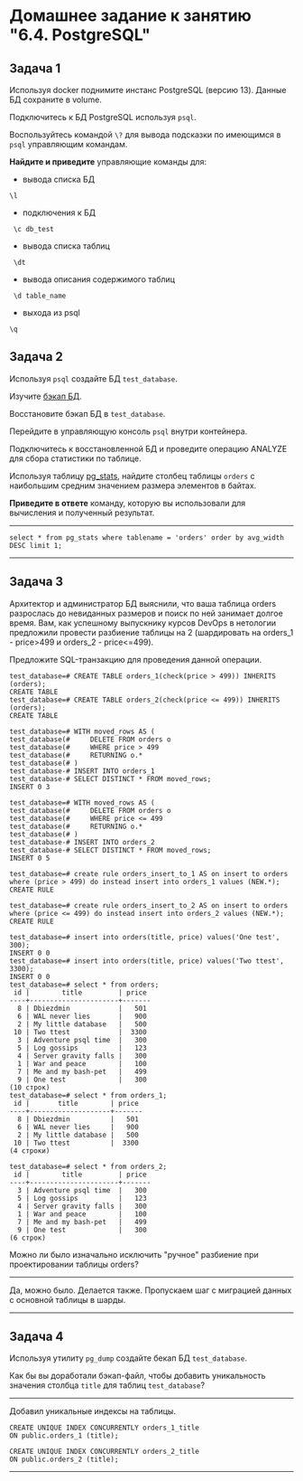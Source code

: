 # Домашнее задание к занятию "6.4. PostgreSQL"

## Задача 1

Используя docker поднимите инстанс PostgreSQL (версию 13). Данные БД сохраните в volume.

Подключитесь к БД PostgreSQL используя `psql`.

Воспользуйтесь командой `\?` для вывода подсказки по имеющимся в `psql` управляющим командам.

**Найдите и приведите** управляющие команды для:
- вывода списка БД
```
\l
```
- подключения к БД
```
 \c db_test
```
- вывода списка таблиц
```
 \dt
```
- вывода описания содержимого таблиц
```
 \d table_name
```
- выхода из psql

```
\q
```

## Задача 2

Используя `psql` создайте БД `test_database`.

Изучите [бэкап БД](https://github.com/netology-code/virt-homeworks/tree/master/06-db-04-postgresql/test_data).

Восстановите бэкап БД в `test_database`.

Перейдите в управляющую консоль `psql` внутри контейнера.

Подключитесь к восстановленной БД и проведите операцию ANALYZE для сбора статистики по таблице.

Используя таблицу [pg_stats](https://postgrespro.ru/docs/postgresql/12/view-pg-stats), найдите столбец таблицы `orders`
с наибольшим средним значением размера элементов в байтах.

**Приведите в ответе** команду, которую вы использовали для вычисления и полученный результат.

---
```
select * from pg_stats where tablename = 'orders' order by avg_width DESC limit 1;
```
---

## Задача 3

Архитектор и администратор БД выяснили, что ваша таблица orders разрослась до невиданных размеров и
поиск по ней занимает долгое время. Вам, как успешному выпускнику курсов DevOps в нетологии предложили
провести разбиение таблицы на 2 (шардировать на orders_1 - price>499 и orders_2 - price<=499).

Предложите SQL-транзакцию для проведения данной операции.

```
test_database=# CREATE TABLE orders_1(check(price > 499)) INHERITS (orders);
CREATE TABLE
test_database=# CREATE TABLE orders_2(check(price <= 499)) INHERITS (orders);
CREATE TABLE

test_database=# WITH moved_rows AS (
test_database(#     DELETE FROM orders o
test_database(#     WHERE price > 499
test_database(#     RETURNING o.*
test_database(# )
test_database-# INSERT INTO orders_1
test_database-# SELECT DISTINCT * FROM moved_rows;
INSERT 0 3

test_database=# WITH moved_rows AS (
test_database(#     DELETE FROM orders o
test_database(#     WHERE price <= 499
test_database(#     RETURNING o.*
test_database(# )
test_database-# INSERT INTO orders_2
test_database-# SELECT DISTINCT * FROM moved_rows;
INSERT 0 5

test_database=# create rule orders_insert_to_1 AS on insert to orders where (price > 499) do instead insert into orders_1 values (NEW.*);
CREATE RULE

test_database=# create rule orders_insert_to_2 AS on insert to orders where (price <= 499) do instead insert into orders_2 values (NEW.*);
CREATE RULE

test_database=# insert into orders(title, price) values('One test', 300);
INSERT 0 0
test_database=# insert into orders(title, price) values('Two ttest', 3300);
INSERT 0 0
test_database=# select * from orders;
 id |        title         | price
----+----------------------+-------
  8 | Dbiezdmin            |   501
  6 | WAL never lies       |   900
  2 | My little database   |   500
 10 | Two ttest            |  3300
  3 | Adventure psql time  |   300
  5 | Log gossips          |   123
  4 | Server gravity falls |   300
  1 | War and peace        |   100
  7 | Me and my bash-pet   |   499
  9 | One test             |   300
(10 строк)
test_database=# select * from orders_1;
 id |       title        | price
----+--------------------+-------
  8 | Dbiezdmin          |   501
  6 | WAL never lies     |   900
  2 | My little database |   500
 10 | Two ttest          |  3300
(4 строки)

test_database=# select * from orders_2;
 id |        title         | price
----+----------------------+-------
  3 | Adventure psql time  |   300
  5 | Log gossips          |   123
  4 | Server gravity falls |   300
  1 | War and peace        |   100
  7 | Me and my bash-pet   |   499
  9 | One test             |   300
(6 строк)
```

Можно ли было изначально исключить "ручное" разбиение при проектировании таблицы orders?

---
Да, можно было. Делается также. Пропускаем шаг с миграцией данных с основной таблицы в шарды.

---


## Задача 4

Используя утилиту `pg_dump` создайте бекап БД `test_database`.

Как бы вы доработали бэкап-файл, чтобы добавить уникальность значения столбца `title` для таблиц `test_database`?

---
Добавил уникальные индексы на таблицы.

```
CREATE UNIQUE INDEX CONCURRENTLY orders_1_title
ON public.orders_1 (title);

CREATE UNIQUE INDEX CONCURRENTLY orders_2_title
ON public.orders_2 (title);
```

---
